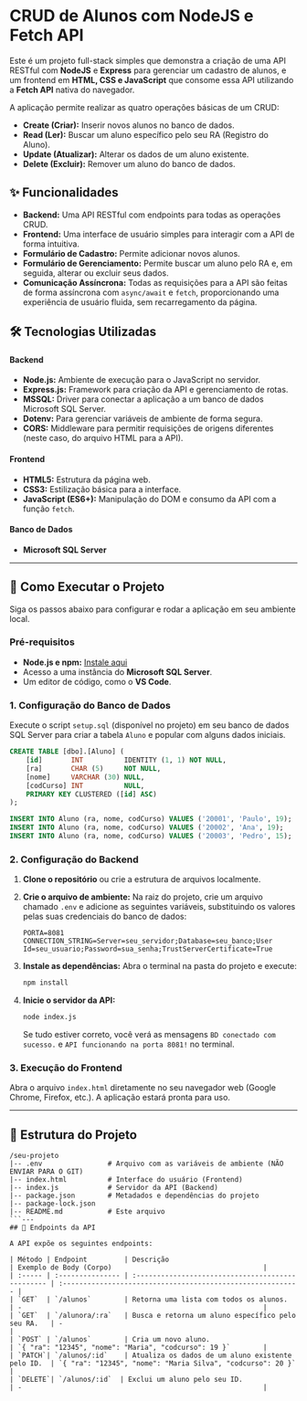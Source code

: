 # CRUD de Alunos com NodeJS e Fetch API

Este é um projeto full-stack simples que demonstra a criação de uma API RESTful com **NodeJS** e **Express** para gerenciar um cadastro de alunos, e um frontend em **HTML, CSS e JavaScript** que consome essa API utilizando a **Fetch API** nativa do navegador.

A aplicação permite realizar as quatro operações básicas de um CRUD:
*   **Create (Criar):** Inserir novos alunos no banco de dados.
*   **Read (Ler):** Buscar um aluno específico pelo seu RA (Registro do Aluno).
*   **Update (Atualizar):** Alterar os dados de um aluno existente.
*   **Delete (Excluir):** Remover um aluno do banco de dados.

## ✨ Funcionalidades

- **Backend:** Uma API RESTful com endpoints para todas as operações CRUD.
- **Frontend:** Uma interface de usuário simples para interagir com a API de forma intuitiva.
- **Formulário de Cadastro:** Permite adicionar novos alunos.
- **Formulário de Gerenciamento:** Permite buscar um aluno pelo RA e, em seguida, alterar ou excluir seus dados.
- **Comunicação Assíncrona:** Todas as requisições para a API são feitas de forma assíncrona com `async/await` e `fetch`, proporcionando uma experiência de usuário fluida, sem recarregamento da página.

## 🛠️ Tecnologias Utilizadas

#### Backend
- **Node.js:** Ambiente de execução para o JavaScript no servidor.
- **Express.js:** Framework para criação da API e gerenciamento de rotas.
- **MSSQL:** Driver para conectar a aplicação a um banco de dados Microsoft SQL Server.
- **Dotenv:** Para gerenciar variáveis de ambiente de forma segura.
- **CORS:** Middleware para permitir requisições de origens diferentes (neste caso, do arquivo HTML para a API).

#### Frontend
- **HTML5:** Estrutura da página web.
- **CSS3:** Estilização básica para a interface.
- **JavaScript (ES6+):** Manipulação do DOM e consumo da API com a função `fetch`.

#### Banco de Dados
- **Microsoft SQL Server**

---

## 🚀 Como Executar o Projeto

Siga os passos abaixo para configurar e rodar a aplicação em seu ambiente local.

### Pré-requisitos
- **Node.js e npm:** [Instale aqui](https://nodejs.org/)
- Acesso a uma instância do **Microsoft SQL Server**.
- Um editor de código, como o **VS Code**.

### 1. Configuração do Banco de Dados
Execute o script `setup.sql` (disponível no projeto) em seu banco de dados SQL Server para criar a tabela `Aluno` e popular com alguns dados iniciais.

```sql
CREATE TABLE [dbo].[Aluno] (
    [id]       INT          IDENTITY (1, 1) NOT NULL,
    [ra]       CHAR (5)     NOT NULL,
    [nome]     VARCHAR (30) NULL,
    [codCurso] INT          NULL,
    PRIMARY KEY CLUSTERED ([id] ASC)
);

INSERT INTO Aluno (ra, nome, codCurso) VALUES ('20001', 'Paulo', 19);
INSERT INTO Aluno (ra, nome, codCurso) VALUES ('20002', 'Ana', 19);
INSERT INTO Aluno (ra, nome, codCurso) VALUES ('20003', 'Pedro', 15);
```

### 2. Configuração do Backend
1.  **Clone o repositório** ou crie a estrutura de arquivos localmente.

2.  **Crie o arquivo de ambiente:** Na raiz do projeto, crie um arquivo chamado `.env` e adicione as seguintes variáveis, substituindo os valores pelas suas credenciais do banco de dados:
    ```env
    PORTA=8081
    CONNECTION_STRING=Server=seu_servidor;Database=seu_banco;User Id=seu_usuario;Password=sua_senha;TrustServerCertificate=True
    ```

3.  **Instale as dependências:** Abra o terminal na pasta do projeto e execute:
    ```bash
    npm install
    ```

4.  **Inicie o servidor da API:**
    ```bash
    node index.js
    ```
    Se tudo estiver correto, você verá as mensagens `BD conectado com sucesso.` e `API funcionando na porta 8081!` no terminal.

### 3. Execução do Frontend
Abra o arquivo `index.html` diretamente no seu navegador web (Google Chrome, Firefox, etc.). A aplicação estará pronta para uso.

---

## 📂 Estrutura do Projeto
```
/seu-projeto
|-- .env                # Arquivo com as variáveis de ambiente (NÃO ENVIAR PARA O GIT)
|-- index.html          # Interface do usuário (Frontend)
|-- index.js            # Servidor da API (Backend)
|-- package.json        # Metadados e dependências do projeto
|-- package-lock.json
|-- README.md           # Este arquivo
```---
## 📖 Endpoints da API

A API expõe os seguintes endpoints:

| Método | Endpoint         | Descrição                                         | Exemplo de Body (Corpo)                                     |
| :----- | :--------------- | :------------------------------------------------ | :---------------------------------------------------------- |
| `GET`  | `/alunos`        | Retorna uma lista com todos os alunos.            | -                                                           |
| `GET`  | `/alunora/:ra`   | Busca e retorna um aluno específico pelo seu RA.   | -                                                           |
| `POST` | `/alunos`        | Cria um novo aluno.                               | `{ "ra": "12345", "nome": "Maria", "codcurso": 19 }`        |
| `PATCH`| `/alunos/:id`    | Atualiza os dados de um aluno existente pelo ID.  | `{ "ra": "12345", "nome": "Maria Silva", "codcurso": 20 }` |
| `DELETE`| `/alunos/:id`  | Exclui um aluno pelo seu ID.                      | -                                                           |
